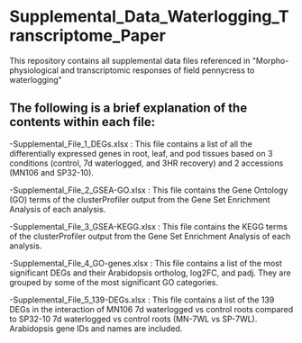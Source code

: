 # Supplemental_Data_Waterlogging_Transcriptome_Paper
This repository contains all supplemental data files referenced in "Morpho-physiological and transcriptomic responses of field pennycress to waterlogging"

## The following is a brief explanation of the contents within each file:

-Supplemental_File_1_DEGs.xlsx : This file contains a list of all the differentially expressed genes in root, leaf, and pod tissues based on 3 conditions (control, 7d waterlogged, and 3HR recovery) and 2 accessions (MN106 and SP32-10).

-Supplemental_File_2_GSEA-GO.xlsx : This file contains the Gene Ontology (GO) terms of the clusterProfiler output from the Gene Set Enrichment Analysis of each analysis.

-Supplemental_File_3_GSEA-KEGG.xlsx : This file contains the KEGG terms of the clusterProfiler output from the Gene Set Enrichment Analysis of each analysis.

-Supplemental_File_4_GO-genes.xlsx : This file contains a list of the most significant DEGs and their Arabidopsis ortholog, log2FC, and padj. They are grouped by some of the most significant GO categories.

-Supplemental_File_5_139-DEGs.xlsx : This file contains a list of the 139 DEGs in the interaction of MN106 7d waterlogged vs control roots compared to SP32-10 7d waterlogged vs control roots (MN-7WL vs SP-7WL). Arabidopsis gene IDs and names are included.
